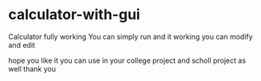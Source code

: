 # calculator-with-gui

Calculator fully working 
You can simply run and it working
you can modify and edit



hope you like it
you can use in your college project and scholl project as well thank you 



